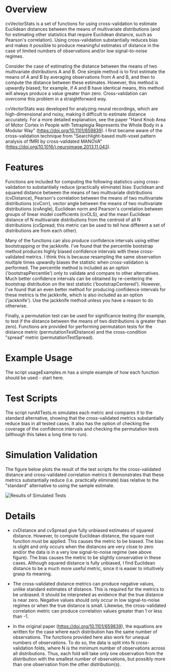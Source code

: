 # Overview

cvVectorStats is a set of functions for using cross-validation to estimate Euclidean distances between the means of multivariate distributions (and for estimating other statistics that require Euclidean distance, such as Pearson's correlation). Using cross-validation substantially reduces bias and makes it possible to produce meaningful estimates of distance in the case of limited numbers of observations and/or low signal-to-noise regimes. 

Consider the case of estimating the distance between the means of two multivariate distributions A and B. One simple method is to first estimate the means of A and B by averaging observations from A and B, and then to compute the distance between these estimates. However, this method is upwardly biased; for example, if A and B have identical means, this method will always produce a value greater than zero. Cross-validation can overcome this problem in a straightforward way.

cvVectorStats was developed for analyzing neural recordings, which are high-dimensional and noisy, making it difficult to estimate distance accurately. For a more detailed explanation, see the paper "Hand Knob Area of Motor Cortex in People with Tetraplegia Represents the Whole Body in a Modular Way" (https://doi.org/10.1101/659839). I first became aware of the cross-validation technique from "Searchlight-based multi-voxel pattern analysis of fMRI by cross-validated MANOVA" (https://doi.org/10.1016/j.neuroimage.2013.11.043). 

# Features

Functions are included for computing the following statistics using cross-validation to substantially reduce (practically eliminate) bias: Euclidean and squared distance between the means of two multivariate distributions (cvDistance), Pearson's correlation between the means of two multivariate distributions (cvCorr), vector angle between the means of two multivariate distributions (cvAngle), Euclidean norm and Pearson's correlation between groups of linear model coefficients (cvOLS), and the mean Euclidean distance of N multivariate distributions from the centroid of all N distributions (cvSpread; this metric can be used to tell how different a set of distributions are from each other).

Many of the functions can also produce confidence intervals using either bootstrapping or the jackknife. I've found that the percentile bootstrap method produces highly biased confidence intervals with these cross-validated metrics. I think this is because resampling the same observation multiple times upwardly biases the statistic when cross-validation is performed. The percentile method is included as an option ('bootstrapPercentile') only to validate and compare to other alternatives. Much better confidence intervals can be obtained by re-centering the bootstrap distribution on the test statistic ('bootstrapCentered'). However, I've found that an even better method for producing confidence intervals for these metrics is the jackknife, which is also included as an option ('jackknife'). Use the jackknife method unless you have a reason to do otherwise.

Finally, a permutation test can be used for significance testing (for example, to test if the distance between the means of two distributions is greater than zero). Functions are provided for performing permutation tests for the distance metric (permutationTestDistance) and the cross-condition "spread" metric (permutationTestSpread).

# Example Usage

The script usageExamples.m has a simple example of how each function should be used - start here. 

# Test Scripts

The script runAllTests.m simulates each metric and compares it to the standard alternative, showing that the cross-validated metrics substantially reduce bias in all tested cases. It also has the option of checking the coverage of the confidence intervals and checking the permutation tests (although this takes a long time to run). 

# Simulation Validation

The figure below plots the result of the test scripts for the cross-validated distance and cross-validated correlation metrics It demonstrates that these metrics substantially reduce (i.e. practically eliminate) bias relative to the "standard" alternative to using the sample estimate.  

![Results of Simulated Tests](../master/Tests/DistanceAndCorrelationValidation.png)

# Details

- cvDistance and cvSpread give fully unbiased estimates of squared distance. However, to compute Euclidean distance, the square root function must be applied. This causes the metric to be biased. The bias is slight and only occurs when the distances are very close to zero and/or the data is in a very low signal-to-noise regime (see above figure). The bias causes the metric to be slightly conservative in these cases. Although squared distance is fully unbiased, I find Euclidean distance to be a much more useful metric, since it is easier to intuitively grasp its meaning.

- The cross-validated distance metrics can produce negative values, unlike standard estimates of distance. This is required for the metrics to be unbiased. It should be interpreted as evidence that the true distance is near zero. Negative values should only occur in low signal-to-noise regimes or when the true distance is small. Likewise, the cross-validated correlation metric can produce correlation values greater than 1 or less than -1. 

- In the original paper (https://doi.org/10.1101/659839), the equations are written for the case where each distribution has the same number of observations. The functions provided here also work for unequal numbers of observations. To do so, the data is split into N cross-validation folds, where N is the minimum number of observations across all distributions. Thus, each fold will take only one observation from the distribution with the smallest number of observations, but possibly more than one observation from the other distribution(s).



